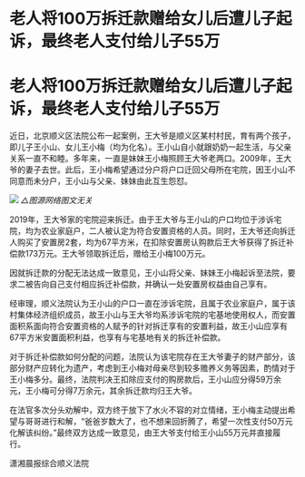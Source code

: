 # 老人将100万拆迁款赠给女儿后遭儿子起诉，最终老人支付给儿子55万

# 老人将100万拆迁款赠给女儿后遭儿子起诉，最终老人支付给儿子55万

近日，北京顺义区法院公布一起案例，王大爷是顺义区某村村民，育有两个孩子，即儿子王小山、女儿王小梅（均为化名）。王小山自小就跟奶奶一起生活，与父亲关系一直不和睦。多年来，一直是妹妹王小梅照顾王大爷老两口。2009年，王大爷的妻子去世。此后，王小梅希望通过分户将户口迁回父母所在宅院，因王小山不同意而未分户，王小山与父亲、妹妹由此互生怨怼。

![](https://inews.gtimg.com/om_bt/OIDGc2g0pHqjsph1_I7DpelfF7lYeYVSyv0JhF9pUujWgAA/1000)
_△图源网络图文无关_

2019年，王大爷家的宅院迎来拆迁。由于王大爷与王小山的户口均位于涉诉宅院，均为农业家庭户，二人被认定为符合安置资格的人员。同时，王大爷还向拆迁人购买了安置房2套，均为67平方米，在扣除安置房认购款后王大爷获得了拆迁补偿款173万元。王大爷领取拆迁后，赠给王小梅100万元。

因就拆迁款的分配无法达成一致意见，王小山将父亲、妹妹王小梅起诉至法院，要求二被告向自己支付相应拆迁补偿款，并确认一处安置房权益由自己享有。

经审理，顺义法院认为王小山的户口一直在涉诉宅院，且属于农业家庭户，属于该村集体经济组织成员，故王小山与王大爷均系涉诉宅院的宅基地使用权人，而安置面积系面向符合安置资格的人赋予的针对拆迁享有的安置利益，故王小山应享有67平方米安置面积利益，也享有与宅基地有关的拆迁补偿款。

对于拆迁补偿款如何分配的问题，法院认为该宅院存在王大爷妻子的财产部分，该部分财产应转化为遗产，考虑到王小梅对母亲尽到较多赡养义务等因素，酌情对于王小梅多分。最终，法院判决王扣除应支付的购房款后，王小山应分得59万余元，王小梅可分得7万余元，其余拆迁款均归王大爷。

在法官多次分头劝解中，双方终于放下了水火不容的对立情绪，王小梅主动提出希望与哥哥进行和解，“爸爸岁数大了，也不想来回折腾了，希望一次性支付50万元化解该纠纷。”最终双方达成一致意见，由王大爷支付给王小山55万元并直接履行。

潇湘晨报综合顺义法院

